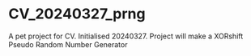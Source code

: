# CV_20240327_prng
A pet project for CV. Initialised 20240327. Project will make a XORshift Pseudo Random Number Generator
